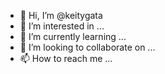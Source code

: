 - 👋 Hi, I’m @keitygata
- 👀 I’m interested in ...
- 🌱 I’m currently learning ...
- 💞️ I’m looking to collaborate on ...
- 📫 How to reach me ...

<!---
keitygata/keitygata is a ✨ special ✨ repository because its `README.md` (this file) appears on your GitHub profile.
You can click the Preview link to take a look at your changes.
--->
